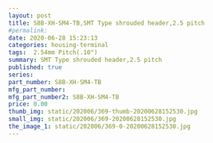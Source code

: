 ```yaml
---
layout: post
title: S8B-XH-SM4-TB,SMT Type shrouded header,2.5 pitch
#permalink: 
date: 2020-06-28 15:23:13
categories: housing-terminal
tags:  2.54mm Pitch(.10")
summary: SMT Type shrouded header,2.5 pitch
published: true 
series: 
part_number: S8B-XH-SM4-TB
mfg_part_number: 
mfg_part_number2: S8B-XH-SM4-TB
price: 0.00
thumb_img: static/202006/369-thumb-20200628152530.jpg
small_img: static/202006/369-20200628152530.jpg
the_image_1: static/202006/369-0-20200628152530.jpg
---
```



